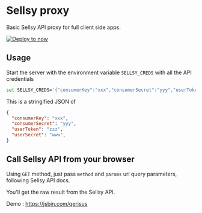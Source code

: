 # Sellsy proxy

Basic Sellsy API proxy for full client side apps.

[![Deploy to now](https://deploy.now.sh/static/button.svg)](https://deploy.now.sh/?repo=https://github.com/revolunet/sellsy-proxy&env=SELLSY_CREDS)

## Usage

Start the server with the environment variable `SELLSY_CREDS` with all the API credentials

```sh
set SELLSY_CREDS='{"consumerKey":"xxx","consumerSecret":"yyy","userToken":"zzz","userSecret":"www"}' npm start
```

This is a stringified JSON of

```json
{
  "consumerKey": "xxx",
  "consumerSecret": "yyy",
  "userToken": "zzz",
  "userSecret": "www",
}
```

## Call Sellsy API from your browser

Using `GET` method, just pass `method` and `params` url query parameters, following Sellsy API docs.

You'll get the raw result from the Sellsy API.

Demo : https://jsbin.com/qerisus

